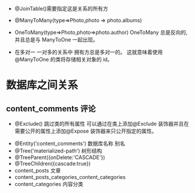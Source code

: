 - @JoinTable()需要指定这是关系的所有方

* @ManyToMany(type=>Photo,photo => photo.albums)

* OneToMany(type=>Photo,photo=>photo.author) OneToMany 总是反向的,并且总是与 ManyToOne 一起出现。
* 在多对一 一对多的关系中 拥有方总是多对一的。 这就意味着使用 @ManyToOne 的类将存储相关对象的 id。

# 数据库之间关系

## content_comments 评论

- @Exclude() 跳过类的所有属性 可以通过在类上添加@Exclude 装饰器并且在需要公开的属性上添加@Expose 装饰器来只公开指定的属性。

* @Entity('content_comments') 数据库名称 别名
* @Tree('materialized-path') 树形结构
* @TreeParent({onDelete:'CASCADE'})
* @TreeChildren({cascade:true})
* content_posts 文章
* content_posts_categories_content_categories
* content_categories 内容分类
